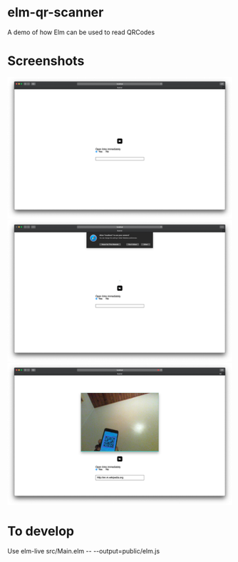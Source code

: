 # elm-qr-scanner

A demo of how Elm can be used to read QRCodes


# Screenshots

![](screenshots/1.png)
![](screenshots/2.png)
![](screenshots/3.png)

# To develop 
Use
elm-live src/Main.elm -- --output=public/elm.js
